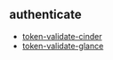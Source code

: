 
## authenticate
- [token-validate-cinder](https://godleon.github.io/osp_test_results/0.2.75/authenticate/token-validate-cinder.html)
- [token-validate-glance](https://godleon.github.io/osp_test_results/0.2.75/authenticate/token-validate-glance.html)

